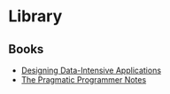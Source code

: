 # Library

## Books

- [Designing Data-Intensive Applications](designing_data_intensive_applications/index.md)
- [The Pragmatic Programmer Notes](https://media.minetest.in/the_pragmatic_programmer_notes.pdf)